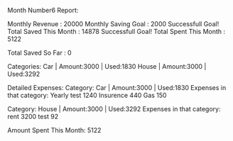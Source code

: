 Month Number6 Report:


Monthly Revenue : 20000
Monthly Saving Goal : 2000 Successfull Goal!
Total Saved This Month : 14878 Successfull Goal!
Total Spent This Month : 5122

Total Saved So Far : 0

Categories:
Car   |   Amount:3000   |   Used:1830
House   |   Amount:3000   |   Used:3292

Detailed Expenses:
Category: Car   |   Amount:3000   |   Used:1830
Expenses in that category: 
Yearly test 1240
Insurence 440
Gas 150

Category: House   |   Amount:3000   |   Used:3292
Expenses in that category: 
rent 3200
test 92

Amount Spent This Month: 5122
